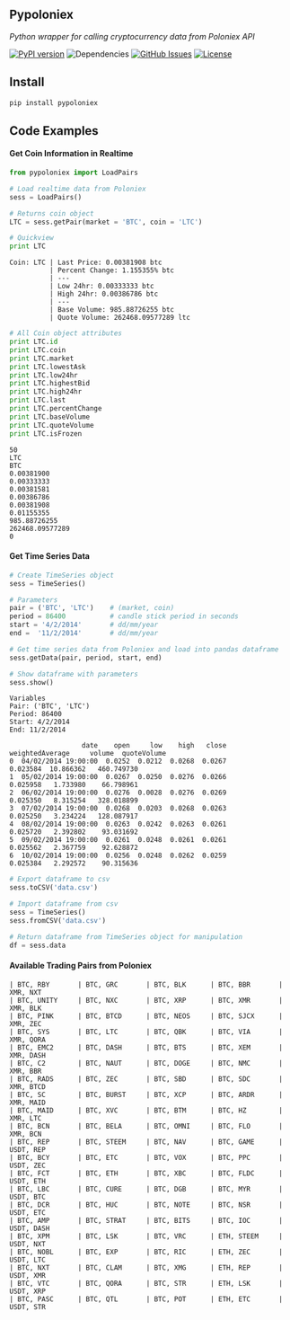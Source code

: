 ## Pypoloniex
<i>Python wrapper for calling cryptocurrency data from Poloniex API</i>

[![PyPI version](https://badge.fury.io/py/pypoloniex.svg)](https://badge.fury.io/py/pypoloniex)
![Dependencies](https://img.shields.io/badge/dependencies-up%20to%20date-brightgreen.svg)
[![GitHub Issues](https://img.shields.io/github/issues/anfederico/Pypoloniex.svg)](https://github.com/Crypto-AI/pypoloniex/issues)
[![License](https://img.shields.io/badge/license-MIT%20License-brightgreen.svg)](https://opensource.org/licenses/MIT)


## Install
```python
pip install pypoloniex
```

## Code Examples

#### Get Coin Information in Realtime

```python
from pypoloniex import LoadPairs

# Load realtime data from Poloniex
sess = LoadPairs()

# Returns coin object
LTC = sess.getPair(market = 'BTC', coin = 'LTC')

# Quickview
print LTC
```

```text
Coin: LTC | Last Price: 0.00381908 btc
          | Percent Change: 1.155355% btc
          | ---
          | Low 24hr: 0.00333333 btc
          | High 24hr: 0.00386786 btc
          | ---
          | Base Volume: 985.88726255 btc
          | Quote Volume: 262468.09577289 ltc
```

```python
# All Coin object attributes
print LTC.id
print LTC.coin
print LTC.market
print LTC.lowestAsk
print LTC.low24hr
print LTC.highestBid
print LTC.high24hr
print LTC.last
print LTC.percentChange
print LTC.baseVolume
print LTC.quoteVolume
print LTC.isFrozen
```

```text
50
LTC
BTC
0.00381900
0.00333333
0.00381581
0.00386786
0.00381908
0.01155355
985.88726255
262468.09577289
0
```

#### Get Time Series Data

```python
# Create TimeSeries object
sess = TimeSeries()

# Parameters
pair = ('BTC', 'LTC')	 # (market, coin)
period = 86400           # candle stick period in seconds
start = '4/2/2014'		 # dd/mm/year
end =  '11/2/2014'       # dd/mm/year

# Get time series data from Poloniex and load into pandas dataframe
sess.getData(pair, period, start, end)

# Show dataframe with parameters
sess.show()
```

```text
Variables
Pair: ('BTC', 'LTC')
Period: 86400
Start: 4/2/2014
End: 11/2/2014

                  date    open     low    high   close  weightedAverage     volume  quoteVolume
0  04/02/2014 19:00:00  0.0252  0.0212  0.0268  0.0267         0.023584  10.866362   460.749730 
1  05/02/2014 19:00:00  0.0267  0.0250  0.0276  0.0266         0.025958   1.733980    66.798961  
2  06/02/2014 19:00:00  0.0276  0.0028  0.0276  0.0269         0.025350   8.315254   328.018899 
3  07/02/2014 19:00:00  0.0268  0.0203  0.0268  0.0263         0.025250   3.234224   128.087917 
4  08/02/2014 19:00:00  0.0263  0.0242  0.0263  0.0261         0.025720   2.392802    93.031692  
5  09/02/2014 19:00:00  0.0261  0.0248  0.0261  0.0261         0.025562   2.367759    92.628872  
6  10/02/2014 19:00:00  0.0256  0.0248  0.0262  0.0259         0.025384   2.292572    90.315636   
```

```python
# Export dataframe to csv
sess.toCSV('data.csv')

# Import dataframe from csv
sess = TimeSeries()
sess.fromCSV('data.csv')

# Return dataframe from TimeSeries object for manipulation
df = sess.data
```

#### Available Trading Pairs from Poloniex
```text
| BTC, RBY       | BTC, GRC       | BTC, BLK      | BTC, BBR       | XMR, NXT       
| BTC, UNITY     | BTC, NXC       | BTC, XRP      | BTC, XMR       | XMR, BLK       
| BTC, PINK      | BTC, BTCD      | BTC, NEOS     | BTC, SJCX      | XMR, ZEC       
| BTC, SYS       | BTC, LTC       | BTC, QBK      | BTC, VIA       | XMR, QORA      
| BTC, EMC2      | BTC, DASH      | BTC, BTS      | BTC, XEM       | XMR, DASH      
| BTC, C2        | BTC, NAUT      | BTC, DOGE     | BTC, NMC       | XMR, BBR       
| BTC, RADS      | BTC, ZEC       | BTC, SBD      | BTC, SDC       | XMR, BTCD      
| BTC, SC        | BTC, BURST     | BTC, XCP      | BTC, ARDR      | XMR, MAID      
| BTC, MAID      | BTC, XVC       | BTC, BTM      | BTC, HZ        | XMR, LTC       
| BTC, BCN       | BTC, BELA      | BTC, OMNI     | BTC, FLO       | XMR, BCN       
| BTC, REP       | BTC, STEEM     | BTC, NAV      | BTC, GAME      | USDT, REP      
| BTC, BCY       | BTC, ETC       | BTC, VOX      | BTC, PPC       | USDT, ZEC      
| BTC, FCT       | BTC, ETH       | BTC, XBC      | BTC, FLDC      | USDT, ETH      
| BTC, LBC       | BTC, CURE      | BTC, DGB      | BTC, MYR       | USDT, BTC      
| BTC, DCR       | BTC, HUC       | BTC, NOTE     | BTC, NSR       | USDT, ETC      
| BTC, AMP       | BTC, STRAT     | BTC, BITS     | BTC, IOC       | USDT, DASH     
| BTC, XPM       | BTC, LSK       | BTC, VRC      | ETH, STEEM     | USDT, NXT      
| BTC, NOBL      | BTC, EXP       | BTC, RIC      | ETH, ZEC       | USDT, LTC      
| BTC, NXT       | BTC, CLAM      | BTC, XMG      | ETH, REP       | USDT, XMR      
| BTC, VTC       | BTC, QORA      | BTC, STR      | ETH, LSK       | USDT, XRP      
| BTC, PASC      | BTC, QTL       | BTC, POT      | ETH, ETC       | USDT, STR  
```
